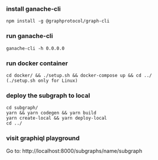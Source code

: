 ### install ganache-cli
```
npm install -g @graphprotocol/graph-cli
```
### run ganache-cli
```
ganache-cli -h 0.0.0.0
```
### run docker container
```
cd docker/ && ./setup.sh && docker-compose up && cd ../
(./setup.sh only for Linux)
```
### deploy the subgraph to local
```
cd subgraph/
yarn && yarn codegen && yarn build
yarn create-local && yarn deploy-local
cd ../
```
### visit graphiql playground
Go to: http://localhost:8000/subgraphs/name/subgraph
